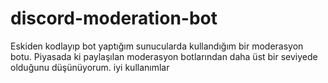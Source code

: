 # discord-moderation-bot

Eskiden kodlayıp bot yaptığım sunucularda kullandığım bir moderasyon botu. Piyasada ki paylaşılan moderasyon botlarından daha üst bir seviyede olduğunu düşünüyorum. iyi kullanımlar
